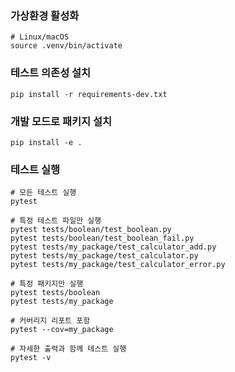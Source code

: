 ### 가상환경 활성화
```shell
# Linux/macOS
source .venv/bin/activate
```

### 테스트 의존성 설치
```shell
pip install -r requirements-dev.txt
```

### 개발 모드로 패키지 설치
```shell
pip install -e .
```

### 테스트 실행
```shell
# 모든 테스트 실행
pytest

# 특정 테스트 파일만 실행
pytest tests/boolean/test_boolean.py
pytest tests/boolean/test_boolean_fail.py
pytest tests/my_package/test_calculator_add.py
pytest tests/my_package/test_calculator.py
pytest tests/my_package/test_calculator_error.py

# 특정 패키지만 실행
pytest tests/boolean
pytest tests/my_package

# 커버리지 리포트 포함
pytest --cov=my_package

# 자세한 출력과 함께 테스트 실행
pytest -v
```
